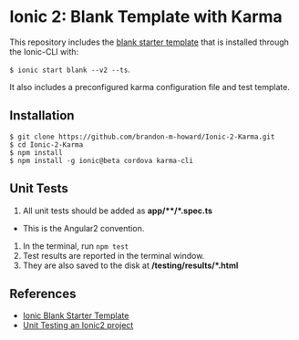 # Ionic 2: Blank Template with Karma
This repository includes the [blank starter template](https://github.com/driftyco/ionic2-starter-blank) 
that is installed through the Ionic-CLI with: 

```$ ionic start blank --v2 --ts```.

It also includes a preconfigured karma configuration file and test template.

## Installation
```
$ git clone https://github.com/brandon-m-howard/Ionic-2-Karma.git
$ cd Ionic-2-Karma
$ npm install
$ npm install -g ionic@beta cordova karma-cli
```

## Unit Tests
1. All unit tests should be added as __app/**/*.spec.ts__
  * This is the Angular2 convention.
1. In the terminal, run ```npm test```
1. Test results are reported in the terminal window.
1. They are also saved to the disk at __/testing/results/*.html__


## References
* [Ionic Blank Starter Template](https://github.com/driftyco/ionic-starter-blank)
* [Unit Testing an Ionic2 project](http://lathonez.github.io/2016/ionic-2-unit-testing/)

